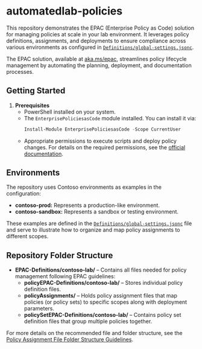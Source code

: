 # automatedlab-policies

This repository demonstrates the EPAC (Enterprise Policy as Code) solution for managing policies at scale in your lab environment. It leverages policy definitions, assignments, and deployments to ensure compliance across various environments as configured in [`Definitions/global-settings.jsonc`](Definitions/global-settings.jsonc).

The EPAC solution, available at [aka.ms/epac](https://aka.ms/epac), streamlines policy lifecycle management by automating the planning, deployment, and documentation processes.


## Getting Started

1. **Prerequisites**
   - PowerShell installed on your system.
   - The `EnterprisePoliciesasCode` module installed. You can install it via:
     ```powershell
     Install-Module EnterprisePoliciesasCode -Scope CurrentUser
     ```
    - Appropriate permissions to execute scripts and deploy policy changes. For details on the required permissions, see the [official documentation](https://azure.github.io/enterprise-azure-policy-as-code/ci-cd-app-registrations/#assign-service-principals-permissions-in-azure).

## Environments

The repository uses Contoso environments as examples in the configuration:

- **contoso-prod:** Represents a production-like environment.
- **contoso-sandbox:** Represents a sandbox or testing environment.

These examples are defined in the [`Definitions/global-settings.jsonc`](Definitions/global-settings.jsonc) file and serve to illustrate how to organize and map policy assignments to different scopes.

## Repository Folder Structure

- **EPAC-Definitions/contoso-lab/** – Contains all files needed for policy management following EPAC guidelines:
  - **policyEPAC-Definitions/contoso-lab/** – Stores individual policy definition files.
  - **policyAssignments/** – Holds policy assignment files that map policies (or policy sets) to specific scopes along with deployment parameters.
  - **policySetEPAC-Definitions/contoso-lab/** – Contains policy set definition files that group multiple policies together.

For more details on the recommended file and folder structure, see the [Policy Assignment File Folder Structure Guidelines](https://azure.github.io/enterprise-azure-policy-as-code/policy-assignments/#policy-assignment-file-folder-structure-guidelines).
